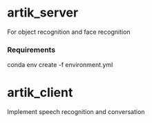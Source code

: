 # artik_server

For object recognition and face recognition

### Requirements

conda env create -f environment.yml



# artik_client

Implement speech recognition and conversation
